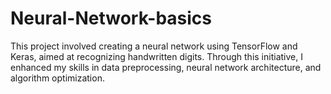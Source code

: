 # Neural-Network-basics
This project involved creating a neural network using TensorFlow and Keras, aimed at recognizing handwritten digits. Through this initiative, I enhanced my skills in data preprocessing, neural network architecture, and algorithm optimization.
